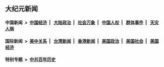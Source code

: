 ## 大纪元新闻

#### 中国新闻 &nbsp;>&nbsp; [中国经济](indexes/ncid283/README.md?08040445) &nbsp;| &nbsp; [大陆政治](indexes/ncid277/README.md?08040445) &nbsp;| &nbsp; [社会万象](indexes/ncid282/README.md?08040445) &nbsp;| &nbsp; [中国人权](indexes/ncid278/README.md?08040445) &nbsp;| &nbsp; [群体事件](indexes/ncid279/README.md?08040445) &nbsp;| &nbsp; [天灾人祸](indexes/ncid280/README.md?08040445)

#### 国际新闻 &nbsp;>&nbsp; [美中关系](indexes/nf1412576/README.md?08040445) &nbsp;| &nbsp; [台湾新闻](indexes/ncid1349361/README.md?08040445) &nbsp;| &nbsp; [香港新闻](indexes/ncid1349362/README.md?08040445) &nbsp;| &nbsp; [美国政治](indexes/ncid1078159/README.md?08040445) &nbsp;| &nbsp; [美国社会](indexes/ncid1078160/README.md?08040445) &nbsp;| &nbsp; [美国经济](indexes/ncid1078158/README.md?08040445)

#### 特别专题 &nbsp;>&nbsp; [中共百年历史](https://github.com/epoch-news/epoch-special/blob/master/README.md?08040445)  
